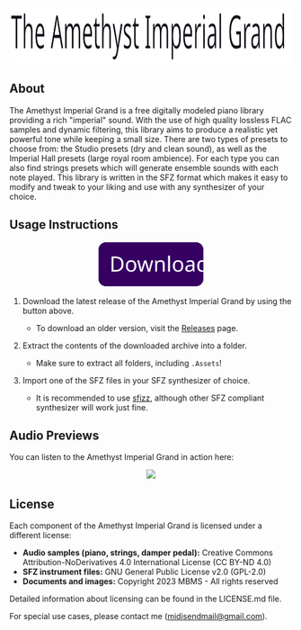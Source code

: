 <p align="center">
    <img src="https://github.com/MyBlackMIDIScore/AmethystImperialGrand/raw/main/.Assets/Images/aig_logo.svg" height=100/>
</p>

## About

The Amethyst Imperial Grand is a free digitally modeled piano library providing a rich "imperial" sound.
With the use of high quality lossless FLAC samples and dynamic filtering, this library aims to produce a realistic yet powerful tone while keeping a small size.
There are two types of presets to choose from: the Studio presets (dry and clean sound), as well as the Imperial Hall presets (large royal room ambience).
For each type you can also find strings presets which will generate ensemble sounds with each note played.
This library is written in the SFZ format which makes it easy to modify and tweak to your liking and use with any synthesizer of your choice.

## Usage Instructions

<p align="center">
    <a href="https://github.com/MyBlackMIDIScore/AmethystImperialGrand/archive/refs/tags/2.0.zip">
        <img src="https://github.com/MyBlackMIDIScore/AmethystImperialGrand/raw/main/.Assets/Images/download_btn.svg" height=80/>
    </a>
</p>

1. Download the latest release of the Amethyst Imperial Grand by using the button above.
    - To download an older version, visit the [Releases](https://github.com/MyBlackMIDIScore/AmethystImperialGrand/releases) page.

2. Extract the contents of the downloaded archive into a folder.
    - Make sure to extract all folders, including `.Assets`!

3. Import one of the SFZ files in your SFZ synthesizer of choice.
    - It is recommended to use [sfizz](https://sfz.tools/sfizz/downloads), although other SFZ compliant synthesizer will work just fine.

## Audio Previews

You can listen to the Amethyst Imperial Grand in action here:

<p align="center">
    <a href="https://soundcloud.com/mbms-514737238/sets/aig2">
        <img src="https://www.fouroverfour.jukely.com/wp-content/uploads/2017/07/sclogo.png" height=80/>
    </a>
</p>

## License

Each component of the Amethyst Imperial Grand is licensed under a different license:

- **Audio samples (piano, strings, damper pedal):** Creative Commons Attribution-NoDerivatives 4.0 International License (CC BY-ND 4.0)
- **SFZ instrument files:** GNU General Public License v2.0 (GPL-2.0)
- **Documents and images:** Copyright 2023 MBMS - All rights reserved

Detailed information about licensing can be found in the LICENSE.md file.

For special use cases, please contact me (midisendmail@gmail.com).
